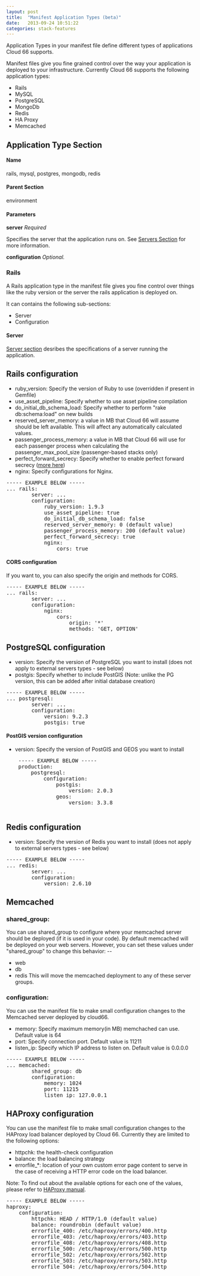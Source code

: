 ```yaml
---
layout: post
title:  "Manifest Application Types (beta)"
date:   2013-09-24 10:51:22
categories: stack-features
---
```


<p class="lead">Application Types in your manifest file define different types of applications Cloud 66 supports.</p>

Manifest files give you fine grained control over the way your application is deployed to your infrastructure. Currently Cloud 66 supports the following application types:

- Rails
- MySQL
- PostgreSQL
- MongoDb
- Redis
- HA Proxy
- Memcached

## Application Type Section
#### Name
rails, mysql, postgres, mongodb, redis
#### Parent Section
environment
#### Parameters
**server**
_Required_

Specifies the server that the application runs on. See [Servers Section](/stack-features/manifest-servers.html) for more information.

**configuration**
_Optional._


### Rails
A Rails application type in the manifest file gives you fine control over things like the ruby version or the server the rails application is deployed on.

It can contains the following sub-sections:
- Server
- Configuration

#### Server
[Server section](/stack-features/manifest-servers.html) desribes the specifications of a server running the application.

## Rails configuration

- ruby&#95;version: Specify the version of Ruby to use (overridden if present in Gemfile)
- use&#95;asset&#95;pipeline: Specify whether to use asset pipeline compilation
- do&#95;initial&#95;db&#95;schema&#95;load: Specify whether to perform "rake db:schema:load" on new builds
- reserved&#95;server&#95;memory: a value in MB that Cloud 66 will assume should be left available. This will affect any automatically calculated values.
- passenger&#95;process&#95;memory: a value in MB that Cloud 66 will use for each passenger process when calculating the passenger&#95;max&#95;pool&#95;size (passenger-based stacks only)
- perfect&#95;forward&#95;secrecy: Specify whether to enable perfect forward secrecy ([more here](http://en.wikipedia.org/wiki/Perfect_forward_secrecy))
- nginx: Specify configurations for Nginx.

<pre class="terminal">
----- EXAMPLE BELOW -----
... rails:
        server: ...
        configuration:
            ruby_version: 1.9.3
            use_asset_pipeline: true
            do_initial_db_schema_load: false
            reserved_server_memory: 0 (default value)
            passenger_process_memory: 200 (default value)
            perfect_forward_secrecy: true
            nginx:
            	cors: true
</pre>

#### CORS configuration

If you want to, you can also specify the origin and methods for CORS.
<pre class="terminal">
----- EXAMPLE BELOW -----
... rails:
        server: ...
        configuration:
            nginx:
            	cors:
            		origin: '*'
                	methods: 'GET, OPTION'
</pre>

## PostgreSQL configuration

- version: Specify the version of PostgreSQL you want to install (does not apply to external servers types - see below)
- postgis: Specify whether to include PostGIS (Note: unlike the PG version, this can be added after initial database creation)

<pre class="terminal">
----- EXAMPLE BELOW -----
... postgresql:
        server: ...
        configuration:
            version: 9.2.3
            postgis: true
</pre>

#### PostGIS version configuration

- version: Specify the version of PostGIS and GEOS you want to install

   <pre class="terminal">
   ----- EXAMPLE BELOW -----
   production:
       postgresql:
           configuration:
               postgis:
                   version: 2.0.3
               geos:
                   version: 3.3.8
   </pre>

## Redis configuration

- version: Specify the version of Redis you want to install (does not apply to external servers types - see below)

<pre class="terminal">
----- EXAMPLE BELOW -----
... redis:
        server: ...
        configuration:
            version: 2.6.10
</pre>

## Memcached

### shared_group:

You can use shared_group to configure where your memcached server should be deployed (if it is used in your code).
By default memcached will be deployed on your web servers. However, you can set these values under "shared_group" to change this behavior: --
- web
- db
- redis
This will move the memcached deployment to any of these server groups.

### configuration:
You can use the manifest file to make small configuration changes to the Memcached server deployed by cloud66.

- memory: Specify maximum memory(in MB) memchached can use. Default value is 64
- port: Specify connection port. Default value is 11211
- listen_ip: Specify which IP address to listen on. Default value is 0.0.0.0

<pre class="terminal">
----- EXAMPLE BELOW -----
... memcached:
        shared_group: db
        configuration:
            memory: 1024
            port: 11215
            listen_ip: 127.0.0.1
</pre>

## HAProxy configuration
You can use the manifest file to make small configuration changes to the HAProxy load balancer deployed by Cloud 66. Currently they are limited to the following options:

- httpchk: the health-check configuration
- balance: the load balancing strategy
- errorfile_\*: location of your own custom error page content to serve in the case of receiving a HTTP error code on the load balancer.

Note: To find out about the available options for each one of the values, please refer to [HAProxy manual](http://haproxy.1wt.eu/download/1.3/doc/configuration.txt).

<pre class="terminal">
----- EXAMPLE BELOW -----
haproxy:
    configuration:
        httpchk: HEAD / HTTP/1.0 (default value)
        balance: roundrobin (default value)
        errorfile_400: /etc/haproxy/errors/400.http
        errorfile_403: /etc/haproxy/errors/403.http
        errorfile_408: /etc/haproxy/errors/408.http
        errorfile_500: /etc/haproxy/errors/500.http
        errorfile_502: /etc/haproxy/errors/502.http
        errorfile_503: /etc/haproxy/errors/503.http
        errorfile_504: /etc/haproxy/errors/504.http
</pre>
